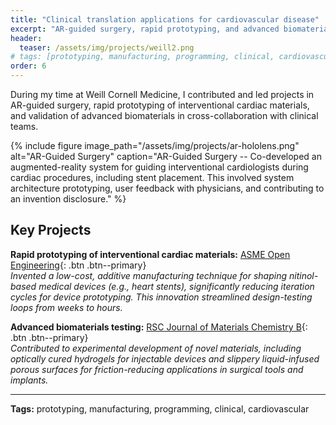 ```yaml
---
title: "Clinical translation applications for cardiovascular disease"
excerpt: "AR-guided surgery, rapid prototyping, and advanced biomaterials at Weill Cornell Medicine."
header:
  teaser: /assets/img/projects/weill2.png
# tags: [prototyping, manufacturing, programming, clinical, cardiovascular]
order: 6
---
```


During my time at Weill Cornell Medicine, I contributed and led projects in AR-guided surgery, rapid prototyping of interventional cardiac materials, and validation of advanced biomaterials in cross-collaboration with clinical teams.

{% include figure image_path="/assets/img/projects/ar-hololens.png" alt="AR-Guided Surgery" caption="AR-Guided Surgery -- Co-developed an augmented-reality system for guiding interventional cardiologists during cardiac procedures, including stent placement. This involved system architecture prototyping, user feedback with physicians, and contributing to an invention disclosure." %}

## Key Projects

**Rapid prototyping of interventional cardiac materials:** [ASME Open Engineering](https://asmedigitalcollection.asme.org/openengineering/article/doi/10.1115/1.4062282/1163196){: .btn .btn--primary}  
*Invented a low-cost, additive manufacturing technique for shaping nitinol-based medical devices (e.g., heart stents), significantly reducing iteration cycles for device prototyping. This innovation streamlined design-testing loops from weeks to hours.*

**Advanced biomaterials testing:** [RSC Journal of Materials Chemistry B](https://pubs.rsc.org/en/content/articlelanding/2019/tb/c9tb00278b/unauth){: .btn .btn--primary}  
*Contributed to experimental development of novel materials, including optically cured hydrogels for injectable devices and slippery liquid-infused porous surfaces for friction-reducing applications in surgical tools and implants.*

---

**Tags:** prototyping, manufacturing, programming, clinical, cardiovascular
